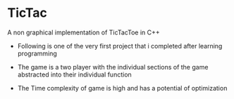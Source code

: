 # TicTac
A non graphical implementation of TicTacToe in C++

* Following is one of the very first project that i completed after learning programming 

* The game is a two player with the individual sections of the game abstracted into their individual function

* The Time complexity of game is high and has a potential of optimization
